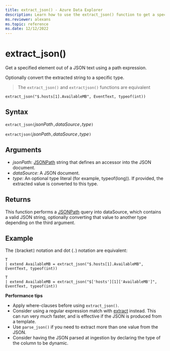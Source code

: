 ```yaml
---
title: extract_json() - Azure Data Explorer
description: Learn how to use the extract_json() function to get a specified element out of a JSON text using a path expression.
ms.reviewer: alexans
ms.topic: reference
ms.date: 12/12/2022
---
```

# extract_json()

Get a specified element out of a JSON text using a path expression.

Optionally convert the extracted string to a specific type.

> The `extract_json()` and `extractjson()` functions are equivalent

```kusto
extract_json("$.hosts[1].AvailableMB", EventText, typeof(int))
```

## Syntax

`extract_json(`*jsonPath*`,`*dataSource*`,`*type*`)`

`extractjson(`*jsonPath*`,`*dataSource*`,`*type*`)`

## Arguments

* *jsonPath*: [JSONPath](jsonpath.md) string that defines an accessor into the JSON document.
* *dataSource*: A JSON document.
* *type*: An optional type literal (for example, typeof(long)). If provided, the extracted value is converted to this type.

## Returns

This function performs a [JSONPath](jsonpath.md) query into dataSource, which contains a valid JSON string, optionally converting that value to another type depending on the third argument.

## Example

The `[`bracket`]` notation and dot (`.`) notation are equivalent:

```kusto
T
| extend AvailableMB = extract_json("$.hosts[1].AvailableMB", EventText, typeof(int))

T
| extend AvailableMB = extract_json("$['hosts'][1]['AvailableMB']", EventText, typeof(int))
```

**Performance tips**

* Apply where-clauses before using `extract_json()`.
* Consider using a regular expression match with [extract](extractfunction.md) instead. This can run very much faster, and is effective if the JSON is produced from a template.
* Use `parse_json()` if you need to extract more than one value from the JSON.
* Consider having the JSON parsed at ingestion by declaring the type of the column to be dynamic.
